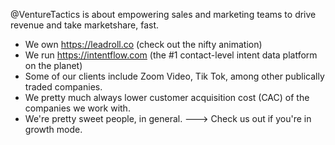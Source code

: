 @VentureTactics is about empowering sales and marketing teams to drive revenue and take marketshare, fast.
- We own https://leadroll.co (check out the nifty animation)
- We run https://intentflow.com (the #1 contact-level intent data platform on the planet)
- Some of our clients include Zoom Video, Tik Tok, among other publically traded companies.
- We pretty much always lower customer acquisition cost (CAC) of the companies we work with.
- We're pretty sweet people, in general.
---> Check us out if you're in growth mode.
